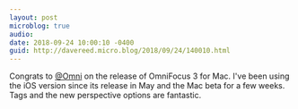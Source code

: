 ```yaml
---
layout: post
microblog: true
audio: 
date: 2018-09-24 10:00:10 -0400
guid: http://davereed.micro.blog/2018/09/24/140010.html
---
```

Congrats to [@Omni](https://micro.blog/Omni) on the release of OmniFocus 3 for Mac. I've been using the iOS version since its release in May and the Mac beta for a few weeks. Tags and the new perspective options are fantastic.
